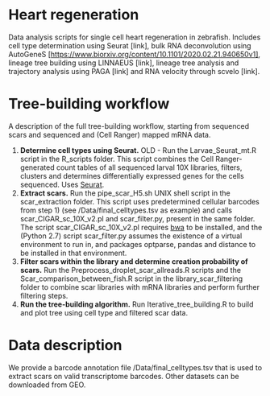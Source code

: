 # Heart regeneration
Data analysis scripts for single cell heart regeneration in zebrafish. Includes cell type determination using Seurat [link], bulk RNA deconvolution using AutoGeneS [https://www.biorxiv.org/content/10.1101/2020.02.21.940650v1], lineage tree building using LINNAEUS [link], lineage tree analysis and trajectory analysis using PAGA [link] and RNA velocity through scvelo [link].

# Tree-building workflow
A description of the full tree-building workflow, starting from sequenced scars and sequenced and (Cell Ranger) mapped mRNA data.

1. __Determine cell types using Seurat.__ OLD - Run the Larvae_Seurat_mt.R script in the R_scripts folder. This script combines the Cell Ranger-generated count tables of all sequenced larval 10X libraries, filters, clusters and determines differentially expressed genes for the cells sequenced. Uses [Seurat](http://satijalab.org/seurat/).
1. __Extract scars.__ Run the pipe_scar_H5.sh UNIX shell script in the scar_extraction folder. This script uses predetermined cellular barcodes from step 1) (see /Data/final_celltypes.tsv as example) and calls scar_CIGAR_sc_10X_v2.pl and scar_filter.py, present in the same folder. The script scar_CIGAR_sc_10X_v2.pl requires [bwa](http://bio-bwa.sourceforge.net) to be installed, and the (Python 2.7) script scar_filter.py assumes the existence of a virtual environment to run in, and packages optparse, pandas and distance to be installed in that environment.
3. __Filter scars within the library and determine creation probability of scars.__ Run the Preprocess_droplet_scar_allreads.R scripts and the Scar_comparison_between_fish.R script in the library_scar_filtering folder to combine scar libraries with mRNA libraries and perform further filtering steps.
4. __Run the tree-building algorithm.__ Run Iterative_tree_building.R to build and plot tree using cell type and filtered scar data.

# Data description
We provide a barcode annotation file /Data/final_celltypes.tsv that is used to extract scars on valid transcriptome barcodes. Other datasets can be downloaded from GEO.
